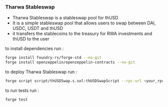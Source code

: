 ### Tharwa Stableswap

- Tharwa Stableswap is a stableswap pool for thUSD
- It is a simple stableswap pool that allows users to swap between DAI, USDC, USDT and thUSD
- it transfers the stablecoins to the treasury for RWA investments and thUSD to the user


to install dependencies run :

```bash
forge install foundry-rs/forge-std --no-git
forge install openzeppelin/openzeppelin-contracts --no-git
```

to deploy Tharwa Stableswap run :

```bash
forge script script/thUSDSwap.s.sol:thUSDSwapScript --rpc-url <your_rpc_url> --private-key <your_private_key>
```
to run tests run :

```bash
forge test
```

 